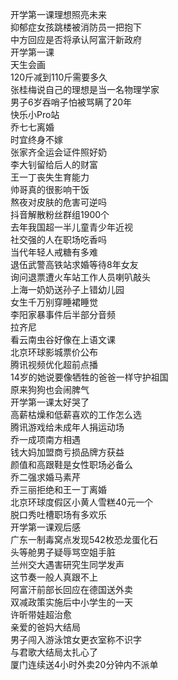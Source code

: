 开学第一课理想照亮未来  
抑郁症女孩跳楼被消防员一把抱下  
中方回应是否将承认阿富汗新政府  
开学第一课  
天生会画  
120斤减到110斤需要多久  
张桂梅说自己的理想是当一名物理学家  
男子6岁吞哨子怕被骂瞒了20年  
快乐小Pro站  
乔七七离婚  
时宜终身不嫁  
张家齐全运会证件照好奶  
李大钊留给后人的财富  
王一丁丧失生育能力  
帅哥真的很影响干饭  
熬夜对皮肤的危害可逆吗  
抖音解散粉丝群组1900个  
去年我国超一半儿童青少年近视  
社交强的人在职场吃香吗  
当代年轻人戒糖有多难  
退伍武警高铁站求婚等待8年女友  
询问退票遭火车站工作人员喇叭敲头  
上海一奶奶送孙子上错幼儿园  
女生千万别穿睡裙睡觉  
李阳家暴事件后半部分音频  
拉齐尼  
看云南虫谷好像在上语文课  
北京环球影城票价公布  
腾讯视频优化超前点播  
14岁的她说要像牺牲的爸爸一样守护祖国  
原来狗狗也会闹脾气  
开学第一课太好哭了  
高薪枯燥和低薪喜欢的工作怎么选  
腾讯游戏给未成年人捐运动场  
乔一成项南方相遇  
钱大妈加盟商亏损品牌方获益  
颜值和高跟鞋是女性职场必备么  
乔二强求婚马素芹  
乔三丽拒绝和王一丁离婚  
北京环球度假区小黄人雪糕40元一个  
脱口秀吐槽职场有多欢乐  
开学第一课观后感  
广东一制毒窝点发现542枚恐龙蛋化石  
头等舱男子疑辱骂空姐手脏  
兰州交大遇害研究生同学发声  
这节奏一般人真跟不上  
阿富汗前部长回应在德国送外卖  
双减政策实施后中小学生的一天  
许昕带娃超治愈  
亲爱的爸妈大结局  
男子闯入游泳馆女更衣室称不识字  
与君歌大结局太扎心了  
厦门连续送4小时外卖20分钟内不派单  
